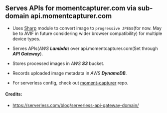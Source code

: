 ## Serves APIs for momentcapturer.com via sub-domain api.momentcapturer.com

- Uses [Sharp](https://github.com/lovell/sharp) module to convert image to `progressive JPEG`s(for now. May be to AVIF in future considering wider browser compatibility) for multiple device types.

- Serves APIs(_AWS_ **_Lambda_**) over api.momentcapturer.com(Set through **_API Gateway_**).

- Stores processed images in _AWS_ **_S3_** bucket.

- Records uploaded image metadata in _AWS_ **_DynamoDB_**.

- For serverless config, check out [moment-capturer](https://github.com/sureshUngarala/moment-capturer) repo.

#### Credits:

- https://serverless.com/blog/serverless-api-gateway-domain/
